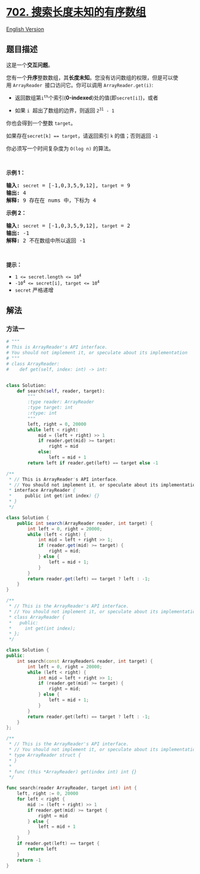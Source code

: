 # [702. 搜索长度未知的有序数组](https://leetcode.cn/problems/search-in-a-sorted-array-of-unknown-size)

[English Version](/solution/0700-0799/0702.Search%20in%20a%20Sorted%20Array%20of%20Unknown%20Size/README_EN.md)

## 题目描述

<!-- 这里写题目描述 -->

<p>这是一个<strong>交互问题</strong>。</p>

<p>您有一个<strong>升序</strong>整数数组，其<strong>长度未知</strong>。您没有访问数组的权限，但是可以使用&nbsp;<code>ArrayReader&nbsp;</code>接口访问它。你可以调用&nbsp;<code>ArrayReader.get(i)</code>:</p>

<ul>
	<li>
	<p>返回数组第<code>i<sup>th</sup></code>个索引(<strong>0-indexed</strong>)处的值(即<code>secret[i]</code>)，或者</p>
	</li>
	<li>
	<p>如果&nbsp;<code>i</code>&nbsp; 超出了数组的边界，则返回&nbsp;<code>2<sup>31</sup>&nbsp;- 1</code></p>
	</li>
</ul>

<p>你也会得到一个整数 <code>target</code>。</p>

<p>如果存在<code>secret[k] == target</code>，请返回索引&nbsp;<code>k</code>&nbsp;的值；否则返回&nbsp;<code>-1</code></p>

<p>你必须写一个时间复杂度为&nbsp;<code>O(log n)</code>&nbsp;的算法。</p>

<p>&nbsp;</p>

<p><strong>示例 1：</strong></p>

<pre>
<strong>输入:</strong> <code>secret</code> = [-1,0,3,5,9,12], <code>target</code> = 9
<strong>输出:</strong> 4
<strong>解释:</strong> 9 存在在 nums 中，下标为 4
</pre>

<p><strong>示例 2：</strong></p>

<pre>
<strong>输入:</strong> <code>secret</code> = [-1,0,3,5,9,12], <code>target</code> = 2
<strong>输出:</strong> -1
<strong>解释:</strong> 2 不在数组中所以返回 -1</pre>

<p>&nbsp;</p>

<p><strong>提示：</strong></p>

<ul>
	<li><code>1 &lt;= secret.length &lt;= 10<sup>4</sup></code></li>
	<li><code>-10<sup>4</sup>&nbsp;&lt;= secret[i], target &lt;= 10<sup>4</sup></code></li>
	<li><code>secret</code>&nbsp;严格递增</li>
</ul>

## 解法

### 方法一

<!-- tabs:start -->

```python
# """
# This is ArrayReader's API interface.
# You should not implement it, or speculate about its implementation
# """
# class ArrayReader:
#    def get(self, index: int) -> int:


class Solution:
    def search(self, reader, target):
        """
        :type reader: ArrayReader
        :type target: int
        :rtype: int
        """
        left, right = 0, 20000
        while left < right:
            mid = (left + right) >> 1
            if reader.get(mid) >= target:
                right = mid
            else:
                left = mid + 1
        return left if reader.get(left) == target else -1
```

```java
/**
 * // This is ArrayReader's API interface.
 * // You should not implement it, or speculate about its implementation
 * interface ArrayReader {
 *     public int get(int index) {}
 * }
 */

class Solution {
    public int search(ArrayReader reader, int target) {
        int left = 0, right = 20000;
        while (left < right) {
            int mid = left + right >> 1;
            if (reader.get(mid) >= target) {
                right = mid;
            } else {
                left = mid + 1;
            }
        }
        return reader.get(left) == target ? left : -1;
    }
}
```

```cpp
/**
 * // This is the ArrayReader's API interface.
 * // You should not implement it, or speculate about its implementation
 * class ArrayReader {
 *   public:
 *     int get(int index);
 * };
 */

class Solution {
public:
    int search(const ArrayReader& reader, int target) {
        int left = 0, right = 20000;
        while (left < right) {
            int mid = left + right >> 1;
            if (reader.get(mid) >= target) {
                right = mid;
            } else {
                left = mid + 1;
            }
        }
        return reader.get(left) == target ? left : -1;
    }
};
```

```go
/**
 * // This is the ArrayReader's API interface.
 * // You should not implement it, or speculate about its implementation
 * type ArrayReader struct {
 * }
 *
 * func (this *ArrayReader) get(index int) int {}
 */

func search(reader ArrayReader, target int) int {
	left, right := 0, 20000
	for left < right {
		mid := (left + right) >> 1
		if reader.get(mid) >= target {
			right = mid
		} else {
			left = mid + 1
		}
	}
	if reader.get(left) == target {
		return left
	}
	return -1
}
```

<!-- tabs:end -->

<!-- end -->
